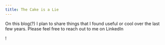 ```yaml
---
title: The Cake is a Lie
---
```


On this blog(?) I plan to share things that I found useful or cool over the last few years. Please feel free to reach out to me on LinkedIn <script src="//platform.linkedin.com/in.js" type="text/javascript"></script>
<script type="IN/MemberProfile" data-id="http://www.linkedin.com/in/srikiran-chandrasekaran-62036678" data-format="hover" data-related="false" data-text="Srikiran Chandrasekaran"></script>!